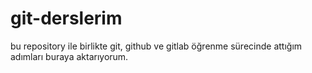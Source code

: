# git-derslerim
bu repository ile birlikte git, github ve gitlab öğrenme sürecinde attığım adımları buraya aktarıyorum.
